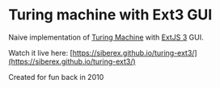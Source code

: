 
Turing machine with Ext3 GUI
============================


Naive implementation of [Turing Machine](https://en.wikipedia.org/wiki/Turing_machine) with [ExtJS 3](http://dev.sencha.com/deploy/ext-3.4.0/examples/) GUI.


Watch it live here: [https://siberex.github.io/turing-ext3/](https://siberex.github.io/turing-ext3/)


Created for fun back in 2010
